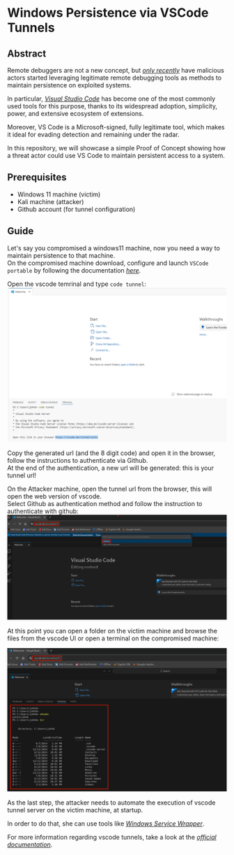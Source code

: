 # Windows Persistence via VSCode Tunnels  


## Abstract  
Remote debuggers are not a new concept, but [*only recently*](https://www.bleepingcomputer.com/news/security/chinese-hackers-use-visual-studio-code-tunnels-for-remote-access/) have malicious actors started leveraging legitimate remote debugging tools as methods to maintain persistence on exploited systems.   

In particular, [*Visual Studio Code*](https://code.visualstudio.com/) has become one of the most commonly used tools for this purpose, thanks to its widespread adoption, simplicity, power, and extensive ecosystem of extensions.  

Moreover, VS Code is a Microsoft-signed, fully legitimate tool, which makes it ideal for evading detection and remaining under the radar.   

In this repository, we will showcase a simple Proof of Concept showing how a threat actor could use VS Code to maintain persistent access to a system.  

## Prerequisites
- Windows 11 machine (victim)
- Kali machine (attacker)
- Github account (for tunnel configuration)


## Guide  
Let's say you compromised a windows11 machine, now you need a way to maintain persistence to that machine.  
On the compromised machine download, configure and launch `VSCode portable` by following the documentation [*here*](https://code.visualstudio.com/docs/editor/portable).  

Open the vscode temrinal and type `code tunnel`:  
![victim-configuration](./images/configure_tunnel.PNG)  

Copy the generated url (and the 8 digit code) and open it in the browser, follow the instructions to authenticate via Github.  
At the end of the authentication, a new url will be generated: this is your tunnel url!  

On the Attacker machine, open the tunnel url from the browser, this will open the web version of vscode.  
Select Github as authentication method and follow the instruction to authenticate with github:  
![attacker-configuration](./images/attacker_configuration.png)  

At this point you can open a folder on the victim machine and browse the files from the vscode UI or open a terminal on the compromised machine:  

![connected](./images/connected.png)  

As the last step, the attacker needs to automate the execution of vscode tunnel server on the victim machine, at startup.  

In order to do that, she can use tools like [*Windows Service Wrapper*](https://github.com/winsw/winsw).  

For more information regarding vscode tunnels, take a look at the [*official documentation*](https://code.visualstudio.com/docs/remote/tunnels).  
  









